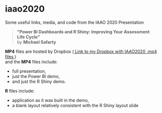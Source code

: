 # iaao2020
Some useful links, media, and code from the IAAO 2020 Presentation
>**"Power BI Dashboards and R Shiny: Improving Your Assessment Life Cycle"** <br/> by **Michael Safarty**
>
**MP4** files are hosted by Dropbox (<a href="https://www.dropbox.com/sh/rswozaqi9dqe5z3/AABkokyxgYMWqfJ7qS8rYaOha?dl=0" target="_blank"> Link to my Dropbox with IAAO2020 .mp4 files </a>) <br/> and the **MP4** files include: <ul>
<li> full presentation, </li>
<li> just the Power BI demo, </li> 
<li> and just the R Shiny demo. </li>
</ul>

**R** files include: <ul> 
<li> application as it was built in the demo, </li>
<li> a blank layout relatively consistent with the R Shiny layout slide </li>
</ul>
